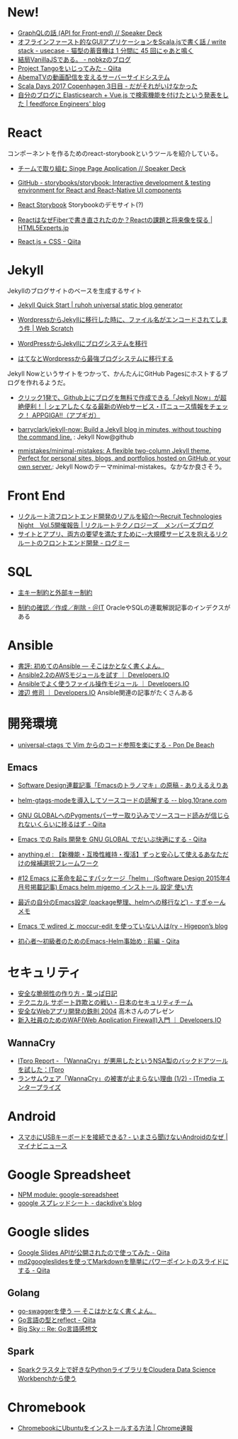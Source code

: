 # New!

* [GraphQLの話 (API for Front-end) // Speaker Deck](https://speakerdeck.com/koba789/graphqlfalsehua-api-for-front-end)
* [オフラインファースト的なGUIアプリケーションをScala.jsで書く話 / write stack - usecase - 猫型の蓄音機は 1 分間に 45 回にゃあと鳴く](http://nekogata.hatenablog.com/entry/2017/05/25/004101)
* [結局VanillaJSである。 - nobkzのブログ](http://nobkz.hatenadiary.jp/entry/2017/05/06/134723)
* [Project Tangoをいじってみた - Qiita](http://qiita.com/spaghet/items/2e4466ea29a8f7a37f4d)
* [AbemaTVの動画配信を支えるサーバーサイドシステム](https://www.slideshare.net/yuichironakazawa2/abematv#57)
* [Scala Days 2017 Copenhagen 3日目 - だがそれがいけなかった](http://todokr.hatenablog.com/entry/2017/06/04/061651)
* [自分のブログに Elasticsearch + Vue.js で検索機能を付けたという発表をした | feedforce Engineers' blog](http://tech.feedforce.jp/vue-elasticsearch.html)

# React

コンポーネントを作るためのreact-storybookというツールを紹介している。

* [チームで取り組む Singe Page Application // Speaker Deck](https://speakerdeck.com/okamuuu/timudequ-rizu-mu-singe-page-application)

* [GitHub - storybooks/storybook: Interactive development & testing environment for React and React-Native UI components](https://github.com/storybooks/storybook)
* [React Storybook](https://okamuuu.github.io/practice-storybook/?selectedKind=Welcome&selectedStory=to%20Storybook&full=0&down=1&left=1&panelRight=0&downPanel=kadirahq%2Fstorybook-addon-actions%2Factions-panel)  Storybookのデモサイト(?)

* [ReactはなぜFiberで書き直されたのか？Reactの課題と将来像を探る | HTML5Experts.jp](https://html5experts.jp/shumpei-shiraishi/23265/)

* [React.js + CSS - Qiita](http://qiita.com/koba04/items/0e81a04262e1158dbbe4)


# Jekyll

Jekyllのブログサイトのベースを生成するサイト

* [Jekyll Quick Start | ruhoh universal static blog generator](http://jekyllbootstrap.com/usage/jekyll-quick-start.html)

* [WordpressからJekyllに移行した時に、ファイル名がエンコードされてしまう件 | Web Scratch](http://efcl.info/2014/07/11/decode-file-name/)

* [WordPressからJekyllにブログシステムを移行](http://nmi.jp/2016-07-23-migrating-blog-system)
* [はてなとWordpressから最強ブログシステムに移行する](http://blog.wktk.co.jp/ja/entry/2013/04/26/wordpress-to-jekyll)

Jekyll Nowというサイトをつかって、かんたんにGitHub Pagesにホストするブログを作れるようだ。

* [クリック1発で、Github上にブログを無料で作成できる「Jekyll Now」が超絶便利！ | シェアしたくなる最新のWebサービス・ITニュース情報をチェック！ APPGIGA!!（アプギガ）](http://plus.appgiga.jp/masatolan/2015/01/13/55047/)
* [barryclark/jekyll-now: Build a Jekyll blog in minutes, without touching the command line.](https://github.com/barryclark/jekyll-now) : Jekyll Now@github

* [mmistakes/minimal-mistakes: A flexible two-column Jekyll theme. Perfect for personal sites, blogs, and portfolios hosted on GitHub or your own server.](https://github.com/mmistakes/minimal-mistakes):  Jekyll Nowのテーマminimal-mistakes。なかなか良さそう。


# Front End

* [リクルート流フロントエンド開発のリアルを紹介～Recruit Technologies Night　Vol.5開催報告 | リクルートテクノロジーズ　メンバーズブログ](https://recruit-tech.co.jp/blog/2017/04/14/rtechnight5/)
* [サイトとアプリ、両方の要望を満たすために--大規模サービスを抱えるリクルートのフロントエンド開発 - ログミー](http://logmi.jp/193833)

# SQL

* [主キー制約と外部キー制約](https://msdn.microsoft.com/ja-jp/library/ms179610.aspx)

* [制約の確認／作成／削除 - ＠IT](http://www.atmarkit.co.jp/fdb/ref/ref_oracle/constraint.html)  OracleやSQLの連載解説記事のインデクスがある

# Ansible

* [書評: 初めてのAnsible — そこはかとなく書くよん。](http://tdoc.info/blog/2016/04/18/ansible_up_and_running.html)
* [Ansible2.2のAWSモジュールを試す ｜ Developers.IO](http://dev.classmethod.jp/server-side/ansible/aws_module_in_ansible2-2/)
* [Ansibleでよく使うファイル操作モジュール ｜ Developers.IO](http://dev.classmethod.jp/server-side/ansible/ansible-file-modules-intro/)
* [渡辺 修司 ｜ Developers.IO](http://dev.classmethod.jp/author/shuji_w6e/page/2/)  Ansible関連の記事がたくさんある

# 開発環境

* [universal-ctags で Vim からのコード参照を楽にする - Pon De Beach](http://mizukmb.hatenablog.com/entry/2016/05/04/082739)

## Emacs

* [Software Design連載記事「Emacsのトラノマキ」の原稿 - ありえるえりあ](http://dev.ariel-networks.com/articles/emacs/)
* [helm-gtags-modeを導入してソースコードの読解する -- blog.10rane.com](http://blog.10rane.com/2014/09/17/to-reading-comprehension-of-the-source-code-by-introducing-the-helm-gtags-mode/)
* [GNU GLOBALへのPygmentsパーサー取り込みでソースコード読みが信じられないくらいに捗るはず - Qiita](http://qiita.com/5t111111/items/c14ac68f762ce71a7760)
* [Emacs での Rails 開発を GNU GLOBAL でだいぶ快適にする - Qiita](http://qiita.com/5t111111/items/5e854f6047d187ea21c7#_reference-d62c277c46666bebac72)

* [anything.el : 【新機能・互換性維持・復活】ずっと安心して使えるあなただけの候補選択フレームワーク](http://emacs.rubikitch.com/anything/)
* [#12 Emacs に革命を起こすパッケージ「helm」 (Software Design 2015年4月号掲載記事) Emacs helm migemo インストール 設定 使い方](http://emacs.rubikitch.com/sd1504-helm/)
* [最近の自分のEmacs設定 (package整理、helmへの移行など) - すぎゃーんメモ](http://memo.sugyan.com/entry/20140227/1393511303)
* [Emacs で wdired と moccur-edit を使っていない人は(ry - Higepon’s blog](http://d.hatena.ne.jp/higepon/20061226/1167098839)
* [初心者〜初級者のためのEmacs-Helm事始め : 前編 - Qiita](http://qiita.com/jabberwocky0139/items/86df1d3108e147c69e2c)

# セキュリティ

* [安全な脆弱性の作り方 - 葉っぱ日記](http://d.hatena.ne.jp/hasegawayosuke/20161216/p1)
* [テクニカル サポート詐欺との戦い - 日本のセキュリティチーム](https://blogs.technet.microsoft.com/jpsecurity/2017/05/26/customer-guidance-for-wannacrypt-attacks/)
* [安全なWebアプリ開発の鉄則 2004](http://www.soi.wide.ad.jp/class/20040031/slides/10/) 高木さんのプレゼン
* [新入社員のためのWAF(Web Application Firewall)入門 ｜ Developers.IO](http://dev.classmethod.jp/security/getting-started-waf/)


## WannaCry

* [ITpro Report - 「WannaCry」が悪用したというNSA製のバックドアツールを試した：ITpro](http://itpro.nikkeibp.co.jp/atcl/column/14/090100053/051900247/)
* [ランサムウェア「WannaCry」の被害が止まらない理由 (1/2) - ITmedia エンタープライズ](http://www.itmedia.co.jp/enterprise/articles/1705/16/news028.html)

# Android

* [スマホにUSBキーボードを接続できる? - いまさら聞けないAndroidのなぜ | マイナビニュース](http://news.mynavi.jp/articles/2015/11/25/android_why/)

# Google Spreadsheet

* [NPM module: google-spreadsheet](https://www.npmjs.com/package/google-spreadsheet)
* [google スプレッドシート - dackdive's blog](http://dackdive.hateblo.jp/archive/category/google%20%E3%82%B9%E3%83%97%E3%83%AC%E3%83%83%E3%83%89%E3%82%B7%E3%83%BC%E3%83%88)

# Google slides

* [Google Slides APIが公開されたので使ってみた - Qiita](http://qiita.com/howdy39/items/be30170f8722c6837ea5)
* [md2googleslidesを使ってMarkdownを簡単にパワーポイントのスライドにする - Qiita](http://qiita.com/o_-____-___-o/items/acc38ccd242533c735cc#_reference-a03c6732873f8e3b109e)

## Golang

* [go-swaggerを使う — そこはかとなく書くよん。](http://tdoc.info/blog/2016/12/07/go_swagger.html)
* [Go言語の型とreflect - Qiita](http://qiita.com/atsaki/items/3554f5a0609c59a3e10d)
* [Big Sky :: Re: Go言語感想文](http://mattn.kaoriya.net/software/lang/go/20170603001109.htm)

## Spark

* [Sparkクラスタ上で好きなPythonライブラリをCloudera Data Science Workbenchから使う](https://blog.cloudera.co.jp/use-your-favorite-python-library-on-pyspark-33097ac868fb)

# Chromebook

* [ChromebookにUbuntuをインストールする方法 | Chrome速報](http://chromesoku.com/ubuntu-on-chromebook/)

